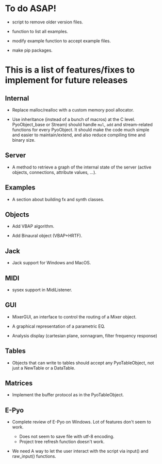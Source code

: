 To do ASAP!
===========

- script to remove older version files.

- function to list all examples.

- modify example function to accept example files.

- make pip packages.

This is a list of features/fixes to implement for future releases
=================================================================

Internal
--------

- Replace malloc/realloc with a custom memory pool allocator.

- Use inheritance (instead of a bunch of macros) at the C level. 
  PyoObject_base or Stream) should handle `mul`, `add` and 
  stream-related functions for every PyoObject. It should make the 
  code much simple and easier to maintain/extend, and also reduce 
  compiling time and binary size.

Server
------

- A method to retrieve a graph of the internal state of the server 
  (active objects, connections, attribute values, ...).

Examples
--------

- A section about building fx and synth classes.

Objects
-------

- Add VBAP algorithm.

- Add Binaural object (VBAP+HRTF).

Jack
----

- Jack support for Windows and MacOS.

MIDI
----

- sysex support in MidiListener.

GUI
---

- MixerGUI, an interface to control the routing of a Mixer object.

- A graphical representation of a parametric EQ.

- Analysis display (cartesian plane, sonnagram, filter frequency response)

Tables
------

- Objects that can write to tables should accept any PyoTableObject,
  not just a NewTable or a DataTable.

Matrices
--------

- Implement the buffer protocol as in the PyoTableObject.

E-Pyo
-----

- Complete review of E-Pyo on Windows. Lot of features don't seem to work.
    - Does not seem to save file with utf-8 encoding.
    - Project tree refresh function doesn't work.

- We need A way to let the user interact with the script via input() 
  and raw_input() functions.

